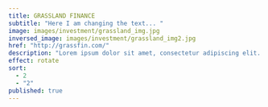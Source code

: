 ```yaml
---
title: GRASSLAND FINANCE
subtitle: "Here I am changing the text... "
image: images/investment/grassland_img.jpg
inversed_image: images/investment/grassland_img2.jpg
href: "http://grassfin.com/"
description: "Lorem ipsum dolor sit amet, consectetur adipiscing elit. Nulla tellus felis, ornare vel nulla non, porttitor congue enim. Cras vehicula nisi eu tellus suscipit vestibulum. Integer congue at velit sit amet feugiat. Maecenas vehicula placerat iaculis. Donec pulvinar pellentesque orci ut congue."
effect: rotate
sort: 
  - 2
  - "2"
published: true
---
```


